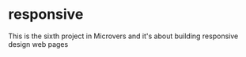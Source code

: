 # responsive
This is the sixth project in Microvers and it's about building responsive design web pages
